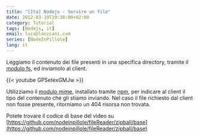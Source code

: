 ```yaml
---
title: "[Ita] Nodejs - Servire un file"
date: 2012-03-10T19:30:00+02:00
category: Tutorial
tags: [Nodejs, it]
email: luca@lanziani.com
series: [NodeInPillole]
lang: it
---
```


Leggiamo il contenuto dei file presenti in una specifica directory, tramite il [modulo fs][1], ed inviamolo al client.

<!--more-->

{{< youtube GPSetexGMJw >}}
<br/>

Utilizziamo il [modulo mime][2], installato tramite [npm][3], per indicare al client il tipo del contenuto che gli stiamo inviando.
Nel caso il file richiesto dal client non fosse presente, ritorniamo un 404 risorsa non trovata.

Potete trovare il codice di base del video su [https://github.com/nodeinpillole/fileReader/zipball/base](https://github.com/nodeinpillole/fileReader/zipball/base)

[1]: http://nodejs.org/api/fs.html "modulo fs"
[2]: https://github.com/bentomas/node-mime "modulo mime"
[3]: http://npmjs.org/ "npm"
